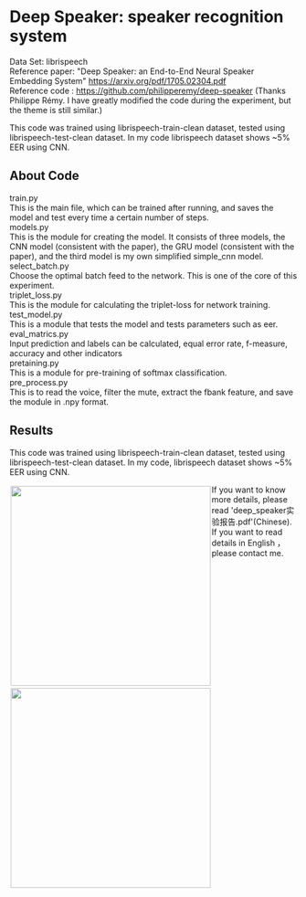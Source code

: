 #  Deep Speaker: speaker recognition system

Data Set: librispeech  
Reference paper: "Deep Speaker: an End-to-End Neural Speaker Embedding System" https://arxiv.org/pdf/1705.02304.pdf  
Reference code : https://github.com/philipperemy/deep-speaker (Thanks Philippe Rémy. I have greatly modified the code during the experiment, but the theme is still similar.)  
  
This code was trained using librispeech-train-clean dataset, tested using librispeech-test-clean dataset. In my code librispeech dataset shows ~5% EER using CNN.   
  
## About Code
train.py  
This is the main file, which can be trained after running, and saves the model and test every time a certain number of steps.  
models.py  
This is the module for creating the model. It consists of three models, the CNN model (consistent with the paper), the GRU model (consistent with the paper), and the third model is my own simplified simple_cnn model.  
select_batch.py  
Choose the optimal batch feed to the network. This is one of the core of this experiment.   
triplet_loss.py  
This is the module for calculating the triplet-loss for network training.  
test_model.py  
This is a module that tests the model and tests parameters such as eer.   
eval_matrics.py  
Input prediction and labels can be calculated, equal error rate, f-measure, accuracy and other indicators  
pretaining.py  
This is a module for pre-training of softmax classification.  
pre_process.py  
This is to read the voice, filter the mute, extract the fbank feature, and save the module in .npy format.  
  
## Results  
This code was trained using librispeech-train-clean dataset, tested using librispeech-test-clean dataset. In my code, librispeech dataset shows ~5% EER using CNN. 
<div style="float:left;border:solid 1px 000;margin:2px;"><img src="https://github.com/Walleclipse/Deep_Speaker-speaker_recognition_system/raw/master/demo/loss.png"  width="350" ></div>
<div style="float:left;border:solid 1px 000;margin:2px;"><img src="https://github.com/Walleclipse/Deep_Speaker-speaker_recognition_system/raw/master/demo/EER.png" width="350" ></div>  
    
  If you want to know more details, please read 'deep_speaker实验报告.pdf'(Chinese). If you want to read details in English ，please contact me.  

